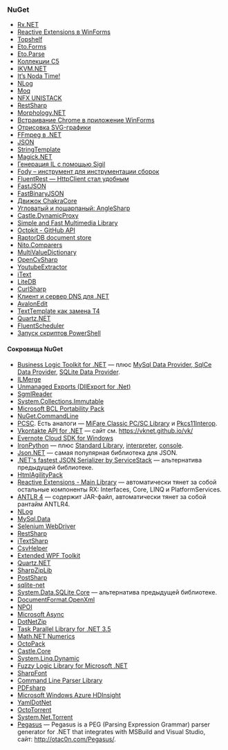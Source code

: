 ﻿### NuGet

* [Rx.NET](RxNET.md)
* [Reactive Extensions в WinForms](RxWinForms.md)
* [Topshelf](Topshelf.md)
* [Eto.Forms](EtoForms.md)
* [Eto.Parse](EtoParse.md)
* [Коллекции C5](C5.md)
* [IKVM.NET](IKVM.md)
* [It’s Noda Time!](Noda.md)
* [NLog](NLog.md)
* [Moq](Moq.md)
* [NFX UNISTACK](NFX.md)
* [RestSharp](RestSharp.md)
* [Morphology.NET](MorphologyNET.md)
* [Встраивание Chrome в приложение WinForms](Cef.md)
* [Отрисовка SVG-графики](Svg.md)
* [FFmpeg в .NET](FFmpeg.md)
* [JSON](JSON.md)
* [StringTemplate](StringTemplate.md)
* [Magick.NET](MagickNET.md)
* [Генерация IL с помощью Sigil](Sigil.md)
* [Fody – инструмент для инструментации сборок](Fody.md)
* [FluentRest — HttpClient стал удобным](FluentRest.md)
* [FastJSON](FastJSON.md)
* [FastBinaryJSON](FastBinaryJSON.md)
* [Движок ChakraCore](ChakraCore.md)
* [Угловатый и пошарпаный: AngleSharp](AngleSharp.md)
* [Castle.DynamicProxy](CastleDynamicProxy.md)
* [Simple and Fast Multimedia Library](SFML.md)
* [Octokit - GitHub API](Octokit.md)
* [RaptorDB document store](RaptorDB.md)
* [Nito.Comparers](NitoComparers.md)
* [MultiValueDictionary](MultiValueDictionary.md)
* [OpenCvSharp](OpenCvSharp.md)
* [YoutubeExtractor](YoutubeExtractor.md)
* [iText](iText.md)
* [LiteDB](LiteDB.md)
* [CurlSharp](CurlSharp.md)
* [Клиент и сервер DNS для .NET](DNS.md)
* [AvalonEdit](AvalonEdit.md)
* [TextTemplate как замена T4](TextTemplate.md)
* [Quartz.NET](QuartzNET.md)
* [FluentScheduler](FluentScheduler.md)
* [Запуск скриптов PowerShell](PowerShell.md)

#### Сокровища NuGet

<ul>
	<li><a href="https://www.nuget.org/packages/BLToolkit/" target="_blank">Business Logic Toolkit for .NET</a> — плюс <a href="https://www.nuget.org/packages/BLToolkit.MySql/" target="_blank">MySql Data Provider</a>,<a href="https://www.nuget.org/packages/BLToolkit.SqlCe/" target="_blank"> SqlCe Data Provider</a>, <a href="https://www.nuget.org/packages/BLToolkit.SQLite/" target="_blank">SQLite Data Provider</a>.</li>
	<li><a href="https://www.nuget.org/packages/ilmerge/" target="_blank">ILMerge</a></li>
	<li><a href="https://www.nuget.org/packages/UnmanagedExports/" target="_blank">Unmanaged Exports (DllExport for .Net)</a></li>
	<li><a href="https://www.nuget.org/packages/SgmlReader/" target="_blank">SgmlReader</a></li>
	<li><a href="https://www.nuget.org/packages/System.Collections.Immutable/" target="_blank">System.Collections.Immutable</a></li>
	<li><a href="https://www.nuget.org/packages/Microsoft.Bcl/" target="_blank">Microsoft BCL Portability Pack</a></li>
	<li><a href="https://www.nuget.org/packages/NuGet.CommandLine/" target="_blank">NuGet.CommandLine</a></li>
	<li><a href="https://www.nuget.org/packages/PCSC/" target="_blank">PCSC</a>. Есть аналоги — <a href="https://www.nuget.org/packages/MiFare/" target="_blank">MiFare Classic PC/SC Library</a> и <a href="https://www.nuget.org/packages/Pkcs11Interop/" target="_blank">Pkcs11Interop</a>.</li>
	<li><a href="https://www.nuget.org/packages/VkNet/" target="_blank">Vkontakte API for .NET</a> — сайт см. <a href="https://vknet.github.io/vk/" target="_blank">https://vknet.github.io/vk/</a></li>
	<li><a href="https://www.nuget.org/packages/evernote-cloud-sdk-windows/" target="_blank">Evernote Cloud SDK for Windows</a></li>
	<li><a href="https://www.nuget.org/packages/IronPython/" target="_blank">IronPython</a> — плюс <a href="https://www.nuget.org/packages/IronPython.StdLib/" target="_blank">Standard Library</a>, <a href="https://www.nuget.org/packages/IronPython.Interpreter/" target="_blank">interpreter</a>, <a href="https://www.nuget.org/packages/IronPythonConsole/" target="_blank">console</a>.</li>
	<li><a href="https://www.nuget.org/packages/Newtonsoft.Json/8.0.1-beta1" target="_blank">Json.NET</a> — самая популярная библиотека для JSON.</li>
	<li><a href="https://www.nuget.org/packages/ServiceStack.Text/" target="_blank">.NET's fastest JSON Serializer by ServiceStack</a> — альтернатива предыдущей библиотеке.</li>
	<li><a href="https://www.nuget.org/packages/HtmlAgilityPack/" target="_blank">HtmlAgilityPack</a></li>
	<li><a href="https://www.nuget.org/packages/Rx-Main/" target="_blank">Reactive Extensions - Main Library</a> — автоматически тянет за собой остальные компоненты RX: Interfaces, Core, LINQ и PlatformServices.</li>
	<li><a href="https://www.nuget.org/packages/Antlr4/" target="_blank">ANTLR 4</a> — содержит JAR-файл, автоматически тянет за собой рантайм ANTLR4.</li>
	<li><a href="https://www.nuget.org/packages/NLog/" target="_blank">NLog</a></li>
	<li><a href="https://www.nuget.org/packages/MySql.Data/" target="_blank">MySql.Data</a></li>
	<li><a href="https://www.nuget.org/packages/Selenium.WebDriver/" target="_blank">Selenium WebDriver</a></li>
	<li><a href="https://www.nuget.org/packages/RestSharp/" target="_blank">RestSharp</a></li>
	<li><a href="https://www.nuget.org/packages/iTextSharp/" target="_blank">iTextSharp</a></li>
	<li><a href="https://www.nuget.org/packages/CsvHelper/" target="_blank">CsvHelper</a></li>
	<li><a href="https://www.nuget.org/packages/Extended.Wpf.Toolkit/" target="_blank">Extended WPF Toolkit</a></li>
	<li><a href="https://www.nuget.org/packages/Quartz/" target="_blank">Quartz.NET</a></li>
	<li><a href="https://www.nuget.org/packages/SharpZipLib/" target="_blank">SharpZipLib</a></li>
	<li><a href="https://www.nuget.org/packages/PostSharp/" target="_blank">PostSharp</a></li>
	<li><a href="https://www.nuget.org/packages/sqlite-net/" target="_blank">sqlite-net</a></li>
	<li><a href="https://www.nuget.org/packages/System.Data.SQLite.Core/">System.Data.SQLite Core</a> — альтернатива предыдущей библиотеке.</li>
	<li><a href="https://www.nuget.org/packages/DocumentFormat.OpenXml/" target="_blank">DocumentFormat.OpenXml</a></li>
	<li><a href="https://www.nuget.org/packages/NPOI/" target="_blank">NPOI</a></li>
	<li><a href="https://www.nuget.org/packages/Microsoft.Bcl.Async/" target="_blank">Microsoft Async</a></li>
	<li><a href="https://www.nuget.org/packages/DotNetZip/" target="_blank">DotNetZip</a></li>
	<li><a href="https://www.nuget.org/packages/TaskParallelLibrary/" target="_blank">Task Parallel Library for .NET 3.5</a></li>
	<li><a href="https://www.nuget.org/packages/MathNet.Numerics/" target="_blank">Math.NET Numerics</a></li>
	<li><a href="https://www.nuget.org/packages/OctoPack/" target="_blank">OctoPack</a></li>
	<li><a href="https://www.nuget.org/packages/Castle.Core/" target="_blank">Castle.Core</a></li>
	<li><a href="https://www.nuget.org/packages/System.Linq.Dynamic/" target="_blank">System.Linq.Dynamic</a></li>
	<li><a href="https://www.nuget.org/packages/FuzzyLogicLibrary/" target="_blank">Fuzzy Logic Library for Microsoft .NET</a></li>
	<li><a href="https://www.nuget.org/packages/SharpFont/">SharpFont</a></li>
	<li><a href="https://www.nuget.org/packages/CommandLineParser/" target="_blank">Command Line Parser Library</a></li>
	<li><a href="https://www.nuget.org/packages/PdfSharp/" target="_blank">PDFsharp</a></li>
	<li><a href="https://www.nuget.org/packages/Microsoft.Hadoop.Avro/" target="_blank">Microsoft Windows Azure HDInsight</a></li>
	<li><a href="https://www.nuget.org/packages/YamlDotNet/" target="_blank">YamlDotNet</a></li>
	<li><a href="https://www.nuget.org/packages/OctoTorrent" target="_blank">OctoTorrent</a></li>
	<li><a href="https://www.nuget.org/packages/System.Net.Torrent/" target="_blank">System.Net.Torrent</a></li>
	<li><a href="https://www.nuget.org/packages/Pegasus/" target="_blank">Pegasus</a> — Pegasus is a PEG (Parsing Expression Grammar) parser generator for .NET that integrates with MSBuild and Visual Studio, сайт: <a href="http://otac0n.com/Pegasus/" target="_blank">http://otac0n.com/Pegasus/</a>.</li>
</ul>